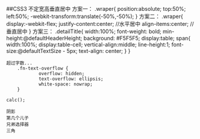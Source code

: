 ##CSS3
	不定宽高垂直居中
	方案一：
		.wraper{
			position:absolute;
			top:50%;
			left:50%;
			-webkit-transform:translate(-50%,-50%);
		}
	方案二：
		.wraper{
			display:-webkit-flex;
			justify-content:center; //水平居中
			align-items:center; //垂直居中
		}
	方案三：
		.detailTitle{
			width:100%;
			font-weight: bold;
			min-height:@defaultHeaderHeight;
			background: #F5F5F5;
			display:table;
			span{
				width:100%;
				display:table-cell;
				vertical-align:middle;
				line-height:1;
				font-size:@defaultTextSize - 5px;
				text-align: center;
			}
		}
	
	超过字数...
		.fn-text-overflow {
				overflow: hidden;
				text-overflow: ellipsis;
				white-space: nowrap;
		}

	calc();

	阴影
	第几个儿子
	兄弟选择器
	三角
